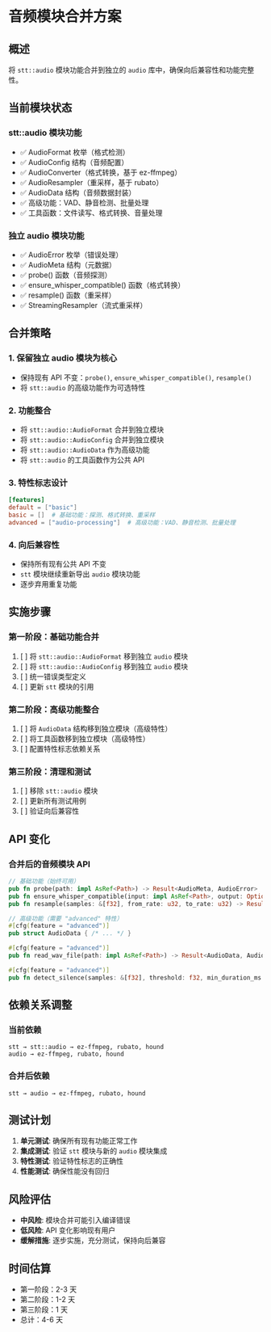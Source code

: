 # 音频模块合并方案

## 概述
将 `stt::audio` 模块功能合并到独立的 `audio` 库中，确保向后兼容性和功能完整性。

## 当前模块状态

### stt::audio 模块功能
- ✅ AudioFormat 枚举（格式检测）
- ✅ AudioConfig 结构（音频配置）
- ✅ AudioConverter（格式转换，基于 ez-ffmpeg）
- ✅ AudioResampler（重采样，基于 rubato）
- ✅ AudioData 结构（音频数据封装）
- ✅ 高级功能：VAD、静音检测、批量处理
- ✅ 工具函数：文件读写、格式转换、音量处理

### 独立 audio 模块功能
- ✅ AudioError 枚举（错误处理）
- ✅ AudioMeta 结构（元数据）
- ✅ probe() 函数（音频探测）
- ✅ ensure_whisper_compatible() 函数（格式转换）
- ✅ resample() 函数（重采样）
- ✅ StreamingResampler（流式重采样）

## 合并策略

### 1. 保留独立 audio 模块为核心
- 保持现有 API 不变：`probe()`, `ensure_whisper_compatible()`, `resample()`
- 将 `stt::audio` 的高级功能作为可选特性

### 2. 功能整合
- 将 `stt::audio::AudioFormat` 合并到独立模块
- 将 `stt::audio::AudioConfig` 合并到独立模块  
- 将 `stt::audio::AudioData` 作为高级功能
- 将 `stt::audio` 的工具函数作为公共 API

### 3. 特性标志设计
```toml
[features]
default = ["basic"]
basic = []  # 基础功能：探测、格式转换、重采样
advanced = ["audio-processing"]  # 高级功能：VAD、静音检测、批量处理
```

### 4. 向后兼容性
- 保持所有现有公共 API 不变
- `stt` 模块继续重新导出 `audio` 模块功能
- 逐步弃用重复功能

## 实施步骤

### 第一阶段：基础功能合并
1. [ ] 将 `stt::audio::AudioFormat` 移到独立 `audio` 模块
2. [ ] 将 `stt::audio::AudioConfig` 移到独立 `audio` 模块
3. [ ] 统一错误类型定义
4. [ ] 更新 `stt` 模块的引用

### 第二阶段：高级功能整合
1. [ ] 将 `AudioData` 结构移到独立模块（高级特性）
2. [ ] 将工具函数移到独立模块（高级特性）
3. [ ] 配置特性标志依赖关系

### 第三阶段：清理和测试
1. [ ] 移除 `stt::audio` 模块
2. [ ] 更新所有测试用例
3. [ ] 验证向后兼容性

## API 变化

### 合并后的音频模块 API
```rust
// 基础功能（始终可用）
pub fn probe(path: impl AsRef<Path>) -> Result<AudioMeta, AudioError>
pub fn ensure_whisper_compatible(input: impl AsRef<Path>, output: Option<PathBuf>) -> Result<CompatibleWav, AudioError>
pub fn resample(samples: &[f32], from_rate: u32, to_rate: u32) -> Result<Resampled, AudioError>

// 高级功能（需要 "advanced" 特性）
#[cfg(feature = "advanced")]
pub struct AudioData { /* ... */ }

#[cfg(feature = "advanced")] 
pub fn read_wav_file(path: impl AsRef<Path>) -> Result<AudioData, AudioError>

#[cfg(feature = "advanced")]
pub fn detect_silence(samples: &[f32], threshold: f32, min_duration_ms: u32, sample_rate: u32) -> Vec<(usize, usize)>
```

## 依赖关系调整

### 当前依赖
```
stt → stt::audio → ez-ffmpeg, rubato, hound
audio → ez-ffmpeg, rubato, hound
```

### 合并后依赖  
```
stt → audio → ez-ffmpeg, rubato, hound
```

## 测试计划

1. **单元测试**: 确保所有现有功能正常工作
2. **集成测试**: 验证 `stt` 模块与新的 `audio` 模块集成
3. **特性测试**: 验证特性标志的正确性
4. **性能测试**: 确保性能没有回归

## 风险评估

- **中风险**: 模块合并可能引入编译错误
- **低风险**: API 变化影响现有用户
- **缓解措施**: 逐步实施，充分测试，保持向后兼容

## 时间估算

- 第一阶段：2-3 天
- 第二阶段：1-2 天  
- 第三阶段：1 天
- 总计：4-6 天